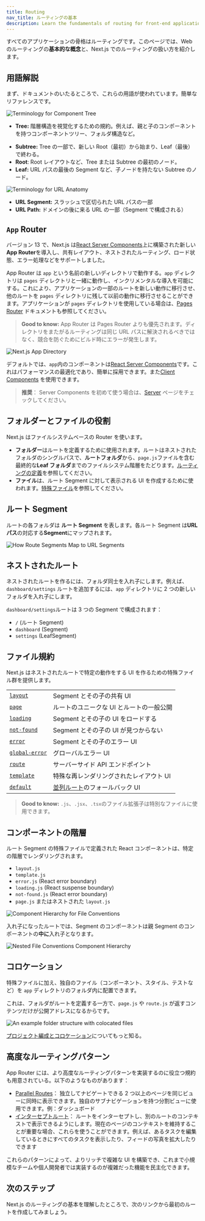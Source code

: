 ```yaml
---
title: Routing
nav_title: ルーティングの基本
description: Learn the fundamentals of routing for front-end applications.
---
```


すべてのアプリケーションの骨格はルーティングです。このページでは、Web のルーティングの**基本的な概念**と、Next.js でのルーティングの扱い方を紹介します。

## 用語解説

まず、ドキュメントのいたるところで、これらの用語が使われています。簡単なリファレンスです。

![Terminology for Component Tree](../../assets/terminology-component-tree.svg)

- **Tree:** 階層構造を視覚化するための規約。例えば、親と子のコンポーネントを持つコンポーネントツリー、フォルダ構造など。
<!-- textlint-disable -->
- **Subtree:** Tree の一部で、新しい Root（最初）から始まり、Leaf（最後）で終わる。
- **Root**: Root レイアウトなど、Tree または Subtree の最初のノード。
- **Leaf:** URL パスの最後の Segment など、子ノードを持たない Subtree のノード。
<!-- textlint-enable -->

![Terminology for URL Anatomy](../../assets/terminology-url-anatomy.svg)

- **URL Segment:** スラッシュで区切られた URL パスの一部
- **URL Path:** ドメインの後に来る URL の一部（Segment で構成される）

## `App` Router

<!-- textlint-disable -->

バージョン 13 で、Next.js は[React Server Components](/docs/app-router/building-your-application/rendering/server-components)上に構築された新しい**App Router**を導入し、共有レイアウト、ネストされたルーティング、ロード状態、エラー処理などをサポートしました。

<!-- textlint-enable -->

App Router は `app` という名前の新しいディレクトリで動作する。`app` ディレクトリは `pages` ディレクトリと一緒に動作し、インクリメンタルな導入を可能にする。これにより、アプリケーションの一部のルートを新しい動作に移行させ、他のルートを `pages` ディレクトリに残して以前の動作に移行させることができます。アプリケーションが `pages` ディレクトリを使用している場合は、[Pages Router](https://nextjs.org/docs/pages/building-your-application/routing) ドキュメントも参照してください。

> **Good to know:** App Router は Pages Router よりも優先されます。ディレクトリをまたがるルーティングは同じ URL パスに解決されるべきではなく、競合を防ぐためにビルド時にエラーが発生します。

![Next.js App Directory](../../assets/next-router-directories.svg)

デフォルトでは、`app`内のコンポーネントは[React Server Components](/docs/app-router/building-your-application/rendering/server-components)です。これはパフォーマンスの最適化であり、簡単に採用できます。また[Client Components](/docs/app-router/building-your-application/rendering/client-components) を使用できます。

> **推奨**： Server Components を初めて使う場合は、[Server](/docs/app-router/building-your-application/rendering/server-components) ページをチェックしてください。

## フォルダーとファイルの役割

Next.js はファイルシステムベースの Router を使います。

- **フォルダー**はルートを定義するために使用されます。ルートはネストされたフォルダのシングルパスで、**ルートフォルダ**から、`page.js`ファイルを含む最終的な**Leaf フォルダ**までのファイルシステム階層をたどります。[ルーティングの定義](/docs/app-router/building-your-application/routing/defining-routes)を参照してください。
- **ファイル**は、ルート Segment に対して表示される UI を作成するために使われます。[特殊ファイル](#ファイル規約)を参照してください。

## ルート Segment

ルートの各フォルダは **ルート Segment** を表します。各ルート Segment は**URL パス**の対応する**Segment**にマップされます。

![How Route Segments Map to URL Segments](../../assets/route-segments-to-path-segments.svg)

## ネストされたルート

ネストされたルートを作るには、フォルダ同士を入れ子にします。例えば、`dashboard/settings` ルートを追加するには、`app` ディレクトリに 2 つの新しいフォルダを入れ子にします。

`dashboard/settings`ルートは 3 つの Segment で構成されます：

- `/` (ルート Segment)
- `dashboard` (Segment)
- `settings` (LeafSegment)

## ファイル規約

Next.js はネストされたルートで特定の動作をする UI を作るための特殊ファイル群を提供します。

|                                                                                                 |                                                                                                     |
| ----------------------------------------------------------------------------------------------- | --------------------------------------------------------------------------------------------------- |
| [`layout`](/docs/app-router/building-your-application/routing/pages-and-layouts#レイアウト)     | Segment とその子の共有 UI                                                                           |
| [`page`](/docs/app-router/building-your-application/routing/pages-and-layouts#ページ)           | ルートのユニークな UI とルートの一般公開                                                            |
| [`loading`](/docs/app-router/building-your-application/routing/loading-ui-and-streaming)        | Segment とその子の UI をロードする                                                                  |
| [`not-found`](/docs/app-router/api-reference/file-conventions/not-found)                        | Segment とその子の UI が見つからない                                                                |
| [`error`](/docs/app-router/building-your-application/routing/error-handling)                    | Segment とその子のエラー UI                                                                         |
| [`global-error`](/docs/app-router/building-your-application/routing/error-handling)             | グローバルエラー UI                                                                                 |
| [`route`](/docs/app-router/building-your-application/routing/route-handlers)                    | サーバーサイド API エンドポイント                                                                   |
| [`template`](/docs/app-router/building-your-application/routing/pages-and-layouts#テンプレート) | 特殊な再レンダリングされたレイアウト UI                                                             |
| [`default`](/docs/app-router/api-reference/file-conventions/default)                            | [並列ルート](/docs/app-router/building-your-application/routing/parallel-routes)のフォールバック UI |

> **Good to know:** `.js`、`.jsx`、`.tsx`のファイル拡張子は特別なファイルに使用できます。

## コンポーネントの階層

ルート Segment の特殊ファイルで定義された React コンポーネントは、特定の階層でレンダリングされます。

- `layout.js`
- `template.js`
- `error.js` (React error boundary)
- `loading.js` (React suspense boundary)
- `not-found.js` (React error boundary)
- `page.js` またはネストされた `layout.js`

![Component Hierarchy for File Conventions](../../assets/file-conventions-component-hierarchy.svg)

入れ子になったルートでは、Segment のコンポーネントは親 Segment のコンポーネントの**中に**入れ子となります。

![Nested File Conventions Component Hierarchy](../../assets/nested-file-conventions-component-hierarchy.svg)

## コロケーション

特殊ファイルに加え、独自のファイル（コンポーネント、スタイル、テストなど）を `app` ディレクトリのフォルダ内に配置できます。

これは、フォルダがルートを定義する一方で、`page.js` や `route.js` が返すコンテンツだけが公開アドレスになるからです。

![An example folder structure with colocated files](../../assets/project-organization-colocation.svg)

[プロジェクト編成とコロケーション](/docs/app-router/building-your-application/routing/colocation)についてもっと知る。

## 高度なルーティングパターン

App Router には、より高度なルーティングパターンを実装するのに役立つ規約も用意されている。以下のようなものがあります：

- [Parallel Routes](/docs/app-router/building-your-application/routing/parallel-routes)： 独立してナビゲートできる 2 つ以上のページを同じビューに同時に表示できます。独自のサブナビゲーションを持つ分割ビューに使用できます。例：ダッシュボード
- [インターセプトルート](/docs/app-router/building-your-application/routing/intercepting-routes)： ルートをインターセプトし、別のルートのコンテキストで表示できるようにします。現在のページのコンテキストを維持することが重要な場合、これらを使うことができます。例えば、あるタスクを編集しているときにすべてのタスクを表示したり、フィードの写真を拡大したりできます

これらのパターンによって、よりリッチで複雑な UI を構築でき、これまで小規模なチームや個人開発者では実装するのが複雑だった機能を民主化できます。

## 次のステップ

Next.js のルーティングの基本を理解したところで、次のリンクから最初のルートを作成してみましょう。
